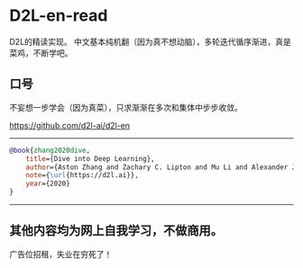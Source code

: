 

<!--
 * @version:
 * @Author:  StevenJokess https://github.com/StevenJokess
 * @Date: 2020-06-10 21:41:43
 * @LastEditors:  StevenJokess https://github.com/StevenJokess
 * @LastEditTime: 2020-12-17 20:16:39
 * @Description:
 * @TODO::
 * @Reference:
-->

# D2L-en-read

D2L的精读实现。
中文基本纯机翻（因为真不想动脑），多轮迭代循序渐进，真是菜鸡，不断学吧。

## 口号

不妄想一步学会（因为真菜），只求渐渐在多次和集体中步步收敛。

https://github.com/d2l-ai/d2l-en


---

```bibtex
@book{zhang2020dive,
    title={Dive into Deep Learning},
    author={Aston Zhang and Zachary C. Lipton and Mu Li and Alexander J. Smola},
    note={\url{https://d2l.ai}},
    year={2020}
}
```

---

其他内容均为网上自我学习，不做商用。
---
广告位招租，失业在穷死了！
